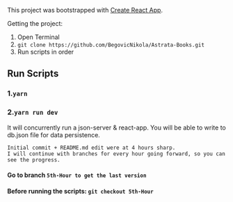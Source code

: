 This project was bootstrapped with [Create React App](https://github.com/facebook/create-react-app).

Getting the project: 
1. Open Terminal
2. `git clone https://github.com/BegovicNikola/Astrata-Books.git`
3. Run scripts in order

## Run Scripts

### 1.`yarn`

### 2.`yarn run dev`

It will concurrently run a json-server & react-app.
You will be able to write to db.json file for data persistence.

`Initial commit + README.md edit were at 4 hours sharp.` <br />
`I will continue with branches for every hour going forward, so you can see the progress.`

#### Go to branch `5th-Hour to get the last version` 
#### Before running the scripts: `git checkout 5th-Hour`


